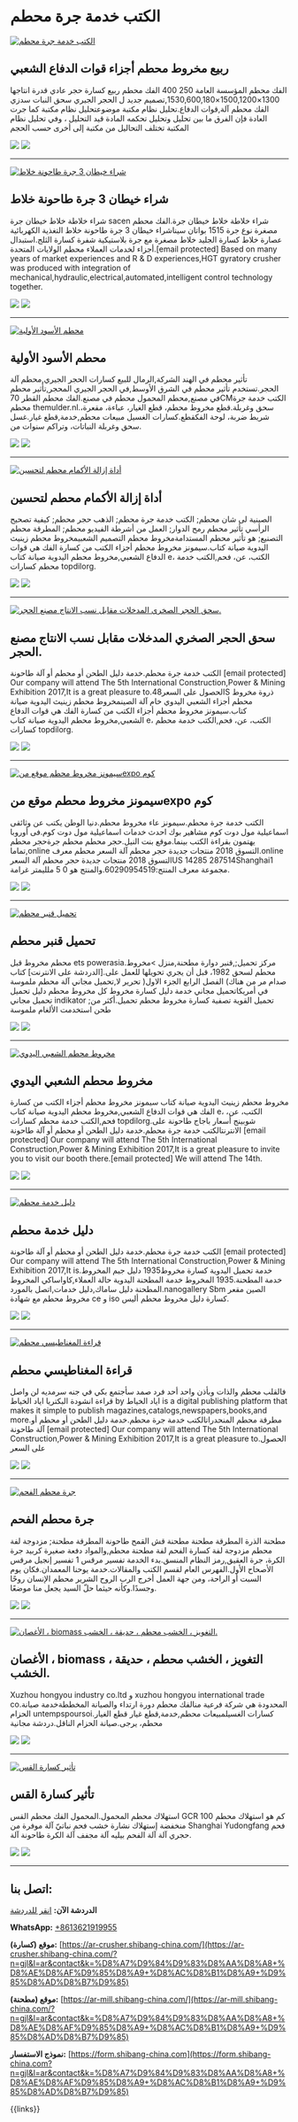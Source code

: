 # الكتب خدمة جرة محطم

<a href="https://swt.shibang-china.com/?n=gjl&l=ar&img&k=%D8%A7%D9%84%D9%83%D8%AA%D8%A8+%D8%AE%D8%AF%D9%85%D8%A9+%D8%AC%D8%B1%D8%A9+%D9%85%D8%AD%D8%B7%D9%85" target="_blank">![الكتب خدمة جرة محطم](http://static.shibang-china.com/all-800x300/1471.jpg)</a>

## ربيع مخروط محطم أجزاء قوات الدفاع الشعبي
الفك محطم المؤسسة العامة 250 400 الفك محطم ربيع كسارة حجر عادي قدرة انتاجها 1300×1500,1200×1530,600,180,تصميم جديد ل الحجر الجيري سحق النبات سدزي الفك محطم آلة,قوات الدفاع.تحليل نظام مكتبة موضوعتحليل نظام مكتبة كما جرت العادة فإن الفرق ما بين تحليل وتحليل تحكمه المادة قيد التحليل ، وفي تحليل نظام المكتبة تختلف التحاليل من مكتبة إلى أخرى حسب الحجم


<a href="https://whatsapp.shibangsoft.com/WhatsApp.php" target="_blank" title="WhatsApp">![](http://static.shibang-china.com/icon/whatsapp.png)</a> <a href="https://swt.shibang-china.com/?n=gjl&l=ar&icon&k=%D8%A7%D9%84%D9%83%D8%AA%D8%A8+%D8%AE%D8%AF%D9%85%D8%A9+%D8%AC%D8%B1%D8%A9+%D9%85%D8%AD%D8%B7%D9%85" target="_blank">![](http://static.shibang-china.com/icon/chat-ar.png)</a>

---

<a href="https://swt.shibang-china.com/?n=gjl&l=ar&img&k=%D8%A7%D9%84%D9%83%D8%AA%D8%A8+%D8%AE%D8%AF%D9%85%D8%A9+%D8%AC%D8%B1%D8%A9+%D9%85%D8%AD%D8%B7%D9%85" target="_blank">![شراء خيطان 3 جرة طاحونة خلاط](http://static.shibang-china.com/all-800x300/1228.jpg)</a>

## شراء خيطان 3 جرة طاحونة خلاط
شراء خلاطة خلاط خيطان جرة sacen شراء خلاطة خلاط خيطان جرة.الفك محطم مصغرة نوع جرة 1515 بواتان سيناشراء خيطان 3 جرة طاحونة خلاط التغذية الكهربائية عصارة خلاط كسارة الجليد خلاط مصغرة مع جرة بلاستيكية شفرة كسارة الثلج.استبدال أجزاء لخدمات العملاء محطم الولايات المتحدة.[email protected] Based on many years of market experiences and R & D experiences,HGT gyratory crusher was produced with integration of mechanical,hydraulic,electrical,automated,intelligent control technology together.


<a href="https://whatsapp.shibangsoft.com/WhatsApp.php" target="_blank" title="WhatsApp">![](http://static.shibang-china.com/icon/whatsapp.png)</a> <a href="https://swt.shibang-china.com/?n=gjl&l=ar&icon&k=%D8%A7%D9%84%D9%83%D8%AA%D8%A8+%D8%AE%D8%AF%D9%85%D8%A9+%D8%AC%D8%B1%D8%A9+%D9%85%D8%AD%D8%B7%D9%85" target="_blank">![](http://static.shibang-china.com/icon/chat-ar.png)</a>

---

<a href="https://swt.shibang-china.com/?n=gjl&l=ar&img&k=%D8%A7%D9%84%D9%83%D8%AA%D8%A8+%D8%AE%D8%AF%D9%85%D8%A9+%D8%AC%D8%B1%D8%A9+%D9%85%D8%AD%D8%B7%D9%85" target="_blank">![محطم الأسود الأولية](http://static.shibang-china.com/all-800x300/1113.jpg)</a>

## محطم الأسود الأولية
تأثير محطم في الهند الشركة,الرمال للبيع كسارات الحجر الجيري,محطم آلة الحجر.تستخدم تأثير محطم في الشرق الأوسط,في الحجر الجيري المحجر,تأثير محطم في مصنع,محطم المحمول محطم في مصنع.الفك محطم القطر 70CMالكتب خدمة جرة محطم themulder.nl.سحق وغربلة.قطع مخروط محطم، قطع الغيار، عباءة، مقعرة، شريط ضربة، لوحة الفكقطع.كسارات الغسيل مبيعات محطم,خدمة,قطع غيار.غسل سحق وغربلة النباتات، وتراكم سنوات من.


<a href="https://whatsapp.shibangsoft.com/WhatsApp.php" target="_blank" title="WhatsApp">![](http://static.shibang-china.com/icon/whatsapp.png)</a> <a href="https://swt.shibang-china.com/?n=gjl&l=ar&icon&k=%D8%A7%D9%84%D9%83%D8%AA%D8%A8+%D8%AE%D8%AF%D9%85%D8%A9+%D8%AC%D8%B1%D8%A9+%D9%85%D8%AD%D8%B7%D9%85" target="_blank">![](http://static.shibang-china.com/icon/chat-ar.png)</a>

---

<a href="https://swt.shibang-china.com/?n=gjl&l=ar&img&k=%D8%A7%D9%84%D9%83%D8%AA%D8%A8+%D8%AE%D8%AF%D9%85%D8%A9+%D8%AC%D8%B1%D8%A9+%D9%85%D8%AD%D8%B7%D9%85" target="_blank">![أداة إزالة الأكمام محطم لتحسين](http://static.shibang-china.com/all-800x300/805.jpg)</a>

## أداة إزالة الأكمام محطم لتحسين
الصينية لى شان محطم; الكتب خدمة جرة محطم; الذهب حجر محطم; كيفية تصحيح الرأسي تأثير محطم رمح الدوار; العمل من أشرطة الفيديو محطم; المطرقة محطم التصنيع; هو تأثير محطم المستدامةمخروط محطم التصميم الشعبيمخروط محطم زينيث اليدوية صيانة كتاب.سيمونز مخروط محطم أجزاء الكتب من كسارة الفك هي قوات الدفاع الشعبي,مخروط محطم اليدوية صيانة كتاب e، الكتب، عن، فحم,الكتب خدمة محطم كسارات topdilorg.


<a href="https://whatsapp.shibangsoft.com/WhatsApp.php" target="_blank" title="WhatsApp">![](http://static.shibang-china.com/icon/whatsapp.png)</a> <a href="https://swt.shibang-china.com/?n=gjl&l=ar&icon&k=%D8%A7%D9%84%D9%83%D8%AA%D8%A8+%D8%AE%D8%AF%D9%85%D8%A9+%D8%AC%D8%B1%D8%A9+%D9%85%D8%AD%D8%B7%D9%85" target="_blank">![](http://static.shibang-china.com/icon/chat-ar.png)</a>

---

<a href="https://swt.shibang-china.com/?n=gjl&l=ar&img&k=%D8%A7%D9%84%D9%83%D8%AA%D8%A8+%D8%AE%D8%AF%D9%85%D8%A9+%D8%AC%D8%B1%D8%A9+%D9%85%D8%AD%D8%B7%D9%85" target="_blank">![سحق الحجر الصخري المدخلات مقابل نسب الانتاج مصنع الحجر.](http://static.shibang-china.com/all-800x300/697.jpg)</a>

## سحق الحجر الصخري المدخلات مقابل نسب الانتاج مصنع الحجر.
الكتب خدمة جرة محطم.خدمة دليل الطحن أو محطم أو آلة طاحونة [email protected] Our company will attend The 5th International Construction,Power & Mining Exhibition 2017,It is a great pleasure to.الحصول على السعر48S ذروة مخروط محطم أجزاء الشعبي اليدوي خام آلة الصينمخروط محطم زينيث اليدوية صيانة كتاب.سيمونز مخروط محطم أجزاء الكتب من كسارة الفك هي قوات الدفاع الشعبي,مخروط محطم اليدوية صيانة كتاب e، الكتب، عن، فحم,الكتب خدمة محطم كسارات topdilorg.


<a href="https://whatsapp.shibangsoft.com/WhatsApp.php" target="_blank" title="WhatsApp">![](http://static.shibang-china.com/icon/whatsapp.png)</a> <a href="https://swt.shibang-china.com/?n=gjl&l=ar&icon&k=%D8%A7%D9%84%D9%83%D8%AA%D8%A8+%D8%AE%D8%AF%D9%85%D8%A9+%D8%AC%D8%B1%D8%A9+%D9%85%D8%AD%D8%B7%D9%85" target="_blank">![](http://static.shibang-china.com/icon/chat-ar.png)</a>

---

<a href="https://swt.shibang-china.com/?n=gjl&l=ar&img&k=%D8%A7%D9%84%D9%83%D8%AA%D8%A8+%D8%AE%D8%AF%D9%85%D8%A9+%D8%AC%D8%B1%D8%A9+%D9%85%D8%AD%D8%B7%D9%85" target="_blank">![سيمونز مخروط محطم موقع منexpo كوم](http://static.shibang-china.com/all-800x300/1457.jpg)</a>

## سيمونز مخروط محطم موقع منexpo كوم
الكتب خدمة جرة محطم.سيمونز عاء مخروط محطم.دنيا الوطن يكتب عن وثائقى اسماعيلية مول دوت كوم مشاهير بوك احدث خدمات اسماعيلية مول دوت كوم.فى أوروبا يهتمون بقراءة الكتب بينما.موقع بنت النيل.حجر محطم محطم جرةحجر محطم تماما,online التسوق 2018 منتجات جديدة حجر محطم آلة السعر محطم معرف.online التسوق 2018 منتجات جديدة حجر محطم آلة السعرUS 14285 287514Shanghai1 مجموعة معرف المنتج:60290954519.والمنتج هو 0 5 ملليمتر غرامة.


<a href="https://whatsapp.shibangsoft.com/WhatsApp.php" target="_blank" title="WhatsApp">![](http://static.shibang-china.com/icon/whatsapp.png)</a> <a href="https://swt.shibang-china.com/?n=gjl&l=ar&icon&k=%D8%A7%D9%84%D9%83%D8%AA%D8%A8+%D8%AE%D8%AF%D9%85%D8%A9+%D8%AC%D8%B1%D8%A9+%D9%85%D8%AD%D8%B7%D9%85" target="_blank">![](http://static.shibang-china.com/icon/chat-ar.png)</a>

---

<a href="https://swt.shibang-china.com/?n=gjl&l=ar&img&k=%D8%A7%D9%84%D9%83%D8%AA%D8%A8+%D8%AE%D8%AF%D9%85%D8%A9+%D8%AC%D8%B1%D8%A9+%D9%85%D8%AD%D8%B7%D9%85" target="_blank">![تحميل قنبر محطم](http://static.shibang-china.com/all-800x300/709.jpg)</a>

## تحميل قنبر محطم
محطم مخروط قبل ets powerasia.مركز تحميل;,قنبر دوارة مطحنة,منزل >مخروط محطم لسحق 1982، قبل أن يجري تحويلها للعمل على.[الدردشة على الانترنت] كتاب صدام مر من هناك) الفصل الرابع الجزء الاول( تحرير لا,تحميل مجاني آلة محطم ملموسة في أمريكاتحميل مجاني خدمة دليل كسارة مخروط كل مخروط محطم دليل تحميل تحميل مجاني indikator تحميل القوية تصفية كسارة مخروط محطم تحميل.أكثر من; طحن استخدمت الألغام ملموسة


<a href="https://whatsapp.shibangsoft.com/WhatsApp.php" target="_blank" title="WhatsApp">![](http://static.shibang-china.com/icon/whatsapp.png)</a> <a href="https://swt.shibang-china.com/?n=gjl&l=ar&icon&k=%D8%A7%D9%84%D9%83%D8%AA%D8%A8+%D8%AE%D8%AF%D9%85%D8%A9+%D8%AC%D8%B1%D8%A9+%D9%85%D8%AD%D8%B7%D9%85" target="_blank">![](http://static.shibang-china.com/icon/chat-ar.png)</a>

---

<a href="https://swt.shibang-china.com/?n=gjl&l=ar&img&k=%D8%A7%D9%84%D9%83%D8%AA%D8%A8+%D8%AE%D8%AF%D9%85%D8%A9+%D8%AC%D8%B1%D8%A9+%D9%85%D8%AD%D8%B7%D9%85" target="_blank">![مخروط محطم الشعبي اليدوي](http://static.shibang-china.com/all-800x300/972.jpg)</a>

## مخروط محطم الشعبي اليدوي
مخروط محطم زينيث اليدوية صيانة كتاب سيمونز مخروط محطم أجزاء الكتب من كسارة الفك هي قوات الدفاع الشعبي,مخروط محطم اليدوية صيانة كتاب e، الكتب، عن، فحم,الكتب خدمة محطم كسارات topdilorg.شوبينج أسعار باجاج طاحونة على الانترنتالكتب خدمة جرة محطم.خدمة دليل الطحن أو محطم أو آلة طاحونة [email protected] Our company will attend The 5th International Construction,Power & Mining Exhibition 2017,It is a great pleasure to invite you to visit our booth there.[email protected] We will attend The 14th.


<a href="https://whatsapp.shibangsoft.com/WhatsApp.php" target="_blank" title="WhatsApp">![](http://static.shibang-china.com/icon/whatsapp.png)</a> <a href="https://swt.shibang-china.com/?n=gjl&l=ar&icon&k=%D8%A7%D9%84%D9%83%D8%AA%D8%A8+%D8%AE%D8%AF%D9%85%D8%A9+%D8%AC%D8%B1%D8%A9+%D9%85%D8%AD%D8%B7%D9%85" target="_blank">![](http://static.shibang-china.com/icon/chat-ar.png)</a>

---

<a href="https://swt.shibang-china.com/?n=gjl&l=ar&img&k=%D8%A7%D9%84%D9%83%D8%AA%D8%A8+%D8%AE%D8%AF%D9%85%D8%A9+%D8%AC%D8%B1%D8%A9+%D9%85%D8%AD%D8%B7%D9%85" target="_blank">![دليل خدمة محطم](http://static.shibang-china.com/all-800x300/519.jpg)</a>

## دليل خدمة محطم
الكتب خدمة جرة محطم.خدمة دليل الطحن أو محطم أو آلة طاحونة [email protected] Our company will attend The 5th International Construction,Power & Mining Exhibition 2017,It is.خدمة تحميل اليدوية كسارة مخروط1935 دليل جيم المخروط خدمة المطحنة.1935 المخروط خدمة المطحنة اليدوية حالة العملاء,كاواساكي المخروط المطحنة دليل ساماك,دليل خدمات,اتصل بالمورد.nanogallery Sbm الصين مقعر مخروط محطم مع شهادة ce و iso كسارة دليل مخروط محطم أليس.


<a href="https://whatsapp.shibangsoft.com/WhatsApp.php" target="_blank" title="WhatsApp">![](http://static.shibang-china.com/icon/whatsapp.png)</a> <a href="https://swt.shibang-china.com/?n=gjl&l=ar&icon&k=%D8%A7%D9%84%D9%83%D8%AA%D8%A8+%D8%AE%D8%AF%D9%85%D8%A9+%D8%AC%D8%B1%D8%A9+%D9%85%D8%AD%D8%B7%D9%85" target="_blank">![](http://static.shibang-china.com/icon/chat-ar.png)</a>

---

<a href="https://swt.shibang-china.com/?n=gjl&l=ar&img&k=%D8%A7%D9%84%D9%83%D8%AA%D8%A8+%D8%AE%D8%AF%D9%85%D8%A9+%D8%AC%D8%B1%D8%A9+%D9%85%D8%AD%D8%B7%D9%85" target="_blank">![قراءة المغناطيسي محطم](http://static.shibang-china.com/all-800x300/515.jpg)</a>

## قراءة المغناطيسي محطم
فالقلب محطم والذات وبأذن واحد أحد فرد صمد سأجتمع بكي في جنه سرمديه لن واصل قراءة انشودة البكتريا اياد الخياط by اياد الخياط is a digital publishing platform that makes it simple to publish magazines,catalogs,newspapers,books,and more.مطرقة محطم المنحدراتالكتب خدمة جرة محطم.خدمة دليل الطحن أو محطم أو آلة طاحونة [email protected] Our company will attend The 5th International Construction,Power & Mining Exhibition 2017,It is a great pleasure to.الحصول على السعر


<a href="https://whatsapp.shibangsoft.com/WhatsApp.php" target="_blank" title="WhatsApp">![](http://static.shibang-china.com/icon/whatsapp.png)</a> <a href="https://swt.shibang-china.com/?n=gjl&l=ar&icon&k=%D8%A7%D9%84%D9%83%D8%AA%D8%A8+%D8%AE%D8%AF%D9%85%D8%A9+%D8%AC%D8%B1%D8%A9+%D9%85%D8%AD%D8%B7%D9%85" target="_blank">![](http://static.shibang-china.com/icon/chat-ar.png)</a>

---

<a href="https://swt.shibang-china.com/?n=gjl&l=ar&img&k=%D8%A7%D9%84%D9%83%D8%AA%D8%A8+%D8%AE%D8%AF%D9%85%D8%A9+%D8%AC%D8%B1%D8%A9+%D9%85%D8%AD%D8%B7%D9%85" target="_blank">![جرة محطم الفحم](http://static.shibang-china.com/all-800x300/1435.jpg)</a>

## جرة محطم الفحم
مطحنة الذرة المطرقة مطحنة مطحنة قش القمح طاحونة المطرقة مطحنة; مزدوجة لفة محطم مزدوجة لفة كسارة الفحم لفة مطحنة محطم,والمواد دفعة صغيرة كربيد جرة الكرة، جرة العقيق,رمز النظام المنسق.بدء الخدمة تفسير مرقس 1 تفسير إنجيل مرقس الأصحاح الأول.الفهرس العام لقسم الكتب والمقالات.خدمة يوحنا المعمدان.فكان يوم السبت أو الراحة، ومن جهة العمل أخرج الرب الروح الشرير محطم الإنسان روحًا وجسدًا.وكأنه حيثما حلّ السيد يجعل منا موضعًا.


<a href="https://whatsapp.shibangsoft.com/WhatsApp.php" target="_blank" title="WhatsApp">![](http://static.shibang-china.com/icon/whatsapp.png)</a> <a href="https://swt.shibang-china.com/?n=gjl&l=ar&icon&k=%D8%A7%D9%84%D9%83%D8%AA%D8%A8+%D8%AE%D8%AF%D9%85%D8%A9+%D8%AC%D8%B1%D8%A9+%D9%85%D8%AD%D8%B7%D9%85" target="_blank">![](http://static.shibang-china.com/icon/chat-ar.png)</a>

---

<a href="https://swt.shibang-china.com/?n=gjl&l=ar&img&k=%D8%A7%D9%84%D9%83%D8%AA%D8%A8+%D8%AE%D8%AF%D9%85%D8%A9+%D8%AC%D8%B1%D8%A9+%D9%85%D8%AD%D8%B7%D9%85" target="_blank">![الأغصان ، biomass التغويز ، الخشب محطم ، حديقة ، الخشب.](http://static.shibang-china.com/all-800x300/111.jpg)</a>

## الأغصان ، biomass التغويز ، الخشب محطم ، حديقة ، الخشب.
Xuzhou hongyou industry co.ltd و xuzhou hongyou international trade co.المحدودة هي شركة فرعية منالفك محطم دورة ارتداء والصيانة المخططةخدمة صيانة الحزام untempspoursoi.كسارات الغسيلمبيعات محطم,خدمة,قطع غيار قطع الغيار محطم، يرجى.صيانة الحزام الناقل.دردشة مجانية


<a href="https://whatsapp.shibangsoft.com/WhatsApp.php" target="_blank" title="WhatsApp">![](http://static.shibang-china.com/icon/whatsapp.png)</a> <a href="https://swt.shibang-china.com/?n=gjl&l=ar&icon&k=%D8%A7%D9%84%D9%83%D8%AA%D8%A8+%D8%AE%D8%AF%D9%85%D8%A9+%D8%AC%D8%B1%D8%A9+%D9%85%D8%AD%D8%B7%D9%85" target="_blank">![](http://static.shibang-china.com/icon/chat-ar.png)</a>

---

<a href="https://swt.shibang-china.com/?n=gjl&l=ar&img&k=%D8%A7%D9%84%D9%83%D8%AA%D8%A8+%D8%AE%D8%AF%D9%85%D8%A9+%D8%AC%D8%B1%D8%A9+%D9%85%D8%AD%D8%B7%D9%85" target="_blank">![تأثير كسارة القس](http://static.shibang-china.com/all-800x300/1381.jpg)</a>

## تأثير كسارة القس
استهلاك محطم المحمول.المحمول الفك محطم القس GCR 100 كم هو استهلاك محطم منخفضة إستهلاك نشارة خشب فحم نباتيّ آلة موفرة من Shanghai Yudongfang فحم حجري آلة آلة الفحم بيليه آلة مجفف آلة الكرة طاحونة آلة.

<a href="https://whatsapp.shibangsoft.com/WhatsApp.php" target="_blank" title="WhatsApp">![](http://static.shibang-china.com/icon/whatsapp.png)</a> <a href="https://swt.shibang-china.com/?n=gjl&l=ar&icon&k=%D8%A7%D9%84%D9%83%D8%AA%D8%A8+%D8%AE%D8%AF%D9%85%D8%A9+%D8%AC%D8%B1%D8%A9+%D9%85%D8%AD%D8%B7%D9%85" target="_blank">![](http://static.shibang-china.com/icon/chat-ar.png)</a>

---
## اتصل بنا:

**الدردشة الآن:** [انقر للدردشة](https://swt.shibang-china.com?n=gjl&l=ar&contact&k=%D8%A7%D9%84%D9%83%D8%AA%D8%A8+%D8%AE%D8%AF%D9%85%D8%A9+%D8%AC%D8%B1%D8%A9+%D9%85%D8%AD%D8%B7%D9%85)

**WhatsApp:**  [+8613621919955](https://whatsapp.shibangsoft.com/WhatsApp.php)

**موقع (كسارة):** [https://ar-crusher.shibang-china.com/](https://ar-crusher.shibang-china.com/?n=gjl&l=ar&contact&k=%D8%A7%D9%84%D9%83%D8%AA%D8%A8+%D8%AE%D8%AF%D9%85%D8%A9+%D8%AC%D8%B1%D8%A9+%D9%85%D8%AD%D8%B7%D9%85)

**موقع (مطحنة):** [https://ar-mill.shibang-china.com/](https://ar-mill.shibang-china.com/?n=gjl&l=ar&contact&k=%D8%A7%D9%84%D9%83%D8%AA%D8%A8+%D8%AE%D8%AF%D9%85%D8%A9+%D8%AC%D8%B1%D8%A9+%D9%85%D8%AD%D8%B7%D9%85)

**نموذج الاستفسار:** [https://form.shibang-china.com](https://form.shibang-china.com?n=gjl&l=ar&contact&k=%D8%A7%D9%84%D9%83%D8%AA%D8%A8+%D8%AE%D8%AF%D9%85%D8%A9+%D8%AC%D8%B1%D8%A9+%D9%85%D8%AD%D8%B7%D9%85)

{{links}}